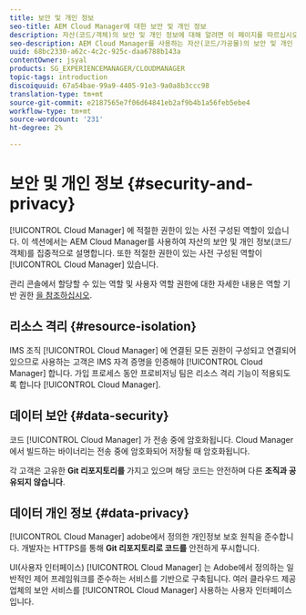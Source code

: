```yaml
---
title: 보안 및 개인 정보
seo-title: AEM Cloud Manager에 대한 보안 및 개인 정보
description: 자산(코드/객체)의 보안 및 개인 정보에 대해 알려면 이 페이지를 따르십시오.
seo-description: AEM Cloud Manager를 사용하는 자산(코드/가공물)의 보안 및 개인 정보에 대해 알려면 이 페이지를 따르십시오.
uuid: 68bc2330-a62c-4c2c-925c-daa6788b143a
contentOwner: jsyal
products: SG_EXPERIENCEMANAGER/CLOUDMANAGER
topic-tags: introduction
discoiquuid: 67a54bae-99a9-4405-91e3-9a0a8b3ccc98
translation-type: tm+mt
source-git-commit: e2187565e7f06d64841eb2af9b4b1a56feb5ebe4
workflow-type: tm+mt
source-wordcount: '231'
ht-degree: 2%

---
```



# 보안 및 개인 정보 {#security-and-privacy}

[!UICONTROL Cloud Manager] 에 적절한 권한이 있는 사전 구성된 역할이 있습니다. 이 섹션에서는 AEM Cloud Manager를 사용하여 자산의 보안 및 개인 정보(코드/객체)를 집중적으로 설명합니다. 또한 적절한 권한이 있는 사전 구성된 역할이 [!UICONTROL Cloud Manager] 있습니다.

관리 콘솔에서 할당할 수 있는 역할 및 사용자 역할 권한에 대한 자세한 내용은 역할 기반 권한 [을 참조하십시오](/help/using/role-based-permissions.md).


## 리소스 격리 {#resource-isolation}

IMS 조직 [!UICONTROL Cloud Manager] 에 연결된 모든 권한이 구성되고 연결되어 있으므로 사용하는 고객은 IMS 자격 증명을 인증해야 [!UICONTROL Cloud Manager] 합니다. 가입 프로세스 동안 프로비저닝 팀은 리소스 격리 기능이 적용되도록 합니다 [!UICONTROL Cloud Manager].

## 데이터 보안 {#data-security}

코드 [!UICONTROL Cloud Manager] 가 전송 중에 암호화됩니다. Cloud Manager에서 빌드하는 바이너리는 전송 중에 암호화되어 저장될 때 암호화됩니다.

각 고객은 고유한 **Git 리포지토리를** 가지고 있으며 해당 코드는 안전하며 다른 **조직과 공유되지 않습니다**.

## 데이터 개인 정보 {#data-privacy}

[!UICONTROL Cloud Manager] adobe에서 정의한 개인정보 보호 원칙을 준수합니다. 개발자는 HTTPS를 통해 **Git 리포지토리로 코드를** 안전하게 푸시합니다.

UI(사용자 인터페이스) [!UICONTROL Cloud Manager] 는 Adobe에서 정의하는 일반적인 제어 프레임워크를 준수하는 서비스를 기반으로 구축됩니다. 여러 클라우드 제공업체의 보안 서비스를 [!UICONTROL Cloud Manager] 사용하는 사용자 인터페이스입니다.
